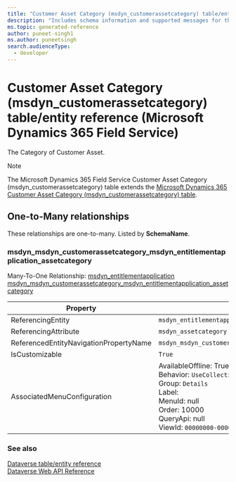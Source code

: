 ```yaml
---
title: "Customer Asset Category (msdyn_customerassetcategory) table/entity reference (Microsoft Dynamics 365 Field Service)"
description: "Includes schema information and supported messages for the Customer Asset Category (msdyn_customerassetcategory) table/entity with Microsoft Dynamics 365 Field Service."
ms.topic: generated-reference
author: puneet-singh1
ms.author: puneetsingh
search.audienceType: 
  - developer
---
```


# Customer Asset Category (msdyn_customerassetcategory) table/entity reference (Microsoft Dynamics 365 Field Service)

The Category of Customer Asset.

> [!NOTE]
> The Microsoft Dynamics 365 Field Service Customer Asset Category (msdyn_customerassetcategory) table extends the [Microsoft Dynamics 365 Customer Asset Category (msdyn_customerassetcategory) table](/dynamics365/developer/reference/entities/msdyn_customerassetcategory).




## One-to-Many relationships

These relationships are one-to-many. Listed by **SchemaName**.

### <a name="BKMK_msdyn_msdyn_customerassetcategory_msdyn_entitlementapplication_assetcategory"></a> msdyn_msdyn_customerassetcategory_msdyn_entitlementapplication_assetcategory

Many-To-One Relationship: [msdyn_entitlementapplication msdyn_msdyn_customerassetcategory_msdyn_entitlementapplication_assetcategory](msdyn_entitlementapplication.md#BKMK_msdyn_msdyn_customerassetcategory_msdyn_entitlementapplication_assetcategory)

|Property|Value|
|---|---|
|ReferencingEntity|`msdyn_entitlementapplication`|
|ReferencingAttribute|`msdyn_assetcategory`|
|ReferencedEntityNavigationPropertyName|`msdyn_msdyn_customerassetcategory_msdyn_entitlementapplication_assetcategory`|
|IsCustomizable|`True`|
|AssociatedMenuConfiguration|AvailableOffline: True<br />Behavior: `UseCollectionName`<br />Group: `Details`<br />Label: <br />MenuId: null<br />Order: 10000<br />QueryApi: null<br />ViewId: `00000000-0000-0000-0000-000000000000`|



### See also

[Dataverse table/entity reference](/power-apps/developer/data-platform/reference/about-entity-reference)  
[Dataverse Web API Reference](/power-apps/developer/data-platform/webapi/reference/about)   

